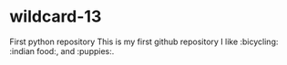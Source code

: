 # wildcard-13
First python repository
This is my first github repository
I like :bicycling: :indian food:, and :puppies:.
